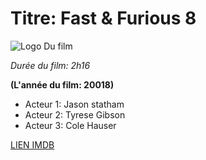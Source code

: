 ﻿# Titre: Fast & Furious 8

![Logo Du film](https://1645110239.rsc.cdn77.org/image/x588x330/q50/mm/befr/contents130996/visuals/fast-et-furious-8-en-route-pour-battre-tous-les-records.1.jpg)

*Durée du film: 2h16*

**(L'année du film: 20018)**

* Acteur 1: Jason statham
* Acteur 2: Tyrese Gibson
* Acteur 3: Cole Hauser

[LIEN IMDB](http://www.imdb.com/title/tt4630562/?ref_=tt_rec_tt)
